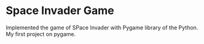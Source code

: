 # Space Invader Game


Implemented the game of SPace Invader with Pygame library of the Python. My first project on pygame.
